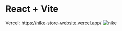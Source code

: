 # React + Vite

Vercel: https://nike-store-website.vercel.app/
![nike](https://github.com/huseyinaydinn/Nike-Store-Website/assets/100160834/968e98db-ad4a-4c4f-87fa-bd6360f3c505)
